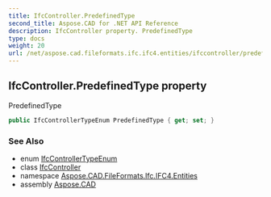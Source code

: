 ```yaml
---
title: IfcController.PredefinedType
second_title: Aspose.CAD for .NET API Reference
description: IfcController property. PredefinedType
type: docs
weight: 20
url: /net/aspose.cad.fileformats.ifc.ifc4.entities/ifccontroller/predefinedtype/
---
```

## IfcController.PredefinedType property

PredefinedType

```csharp
public IfcControllerTypeEnum PredefinedType { get; set; }
```

### See Also

* enum [IfcControllerTypeEnum](../../../aspose.cad.fileformats.ifc.ifc4.types/ifccontrollertypeenum/)
* class [IfcController](../)
* namespace [Aspose.CAD.FileFormats.Ifc.IFC4.Entities](../../ifccontroller/)
* assembly [Aspose.CAD](../../../)


